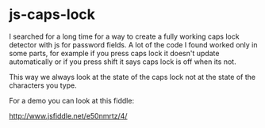 # js-caps-lock


I searched for a long time for a way to create a fully working caps lock detector with js for password fields. A lot of the code I found worked only in some parts, for example if you press caps lock it doesn't update automatically or if you press shift it says caps lock is off when its not.

This way we always look at the state of the caps lock not at the state of the characters you type.

For a demo you can look at this fiddle:

http://www.jsfiddle.net/e50nmrtz/4/
